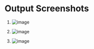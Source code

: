 # Output Screenshots
1. ![image](https://github.com/user-attachments/assets/637db4ad-d5ed-4f20-9af8-292ae57e11b2)

2. ![image](https://github.com/user-attachments/assets/81a4e36d-9b62-4a6c-8142-0a396cc9b3a5)

3. ![image](https://github.com/user-attachments/assets/e49792d0-3445-4262-81e4-1d62e7eb8dc0)

 


